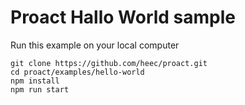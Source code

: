 # Proact Hallo World sample

Run this example on your local computer

```
git clone https://github.com/heec/proact.git
cd proact/examples/hello-world
npm install
npm run start

```
